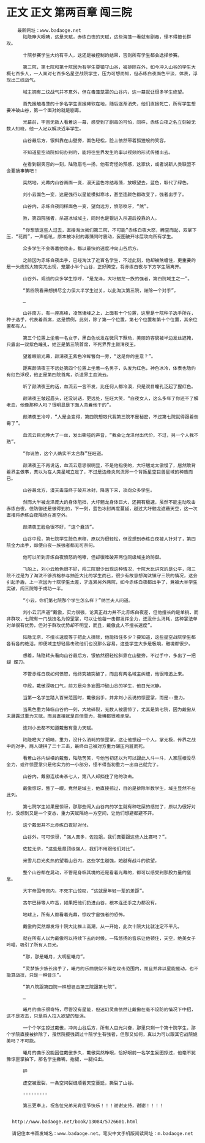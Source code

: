 # 正文 正文 第两百章 闯三院
        最新网址：www.badaoge.net
          陆隐睁大眼睛，这是天赋，赤练白夜的天赋，这些海藻一看就有剧毒，怪不得擅长群攻。
      
          十院参赛学生大约有千人，这还是被控制的结果，否则所有学生都会选择参赛。
      
          第三院，第七院和第十院因为有学生要镇守山谷，被排除在外，如今冲入山谷的学生大概七百多人，一人面对七百多名星空战院学生，压力可想而知，但赤练白夜面色平淡，体表，浮现出二纹战气。
      
          域主拥有二纹战气并不意外，但在毒藻笼罩的山谷内，这一幕就让很多学生绝望。
      
          首先接触毒藻的十多名学生直接瘫软在地，随后逐渐消失，他们直接死亡，所有学生想要冲破山谷，第一个面对的就是剧毒。
      
          光幕前，宇宙无数人看着这一幕，感受到了剧毒的可怕，同样，赤练白夜之名立刻被无数人知晓，他一人足以解决近半学生。
      
          山谷最后方，银斜靠在山壁旁，面色轻松，脸上依然带着狐狸般的笑容。
      
          不知道星空战院如何办到的，能将往生界发生的事以视频的形式传播出去。
      
          在看到银笑容的一刻，陆隐眉毛一扬，他有奇怪的预感，这家伙，或者说新人类联盟不会要搞事情吧！
      
          突然地，光幕内山谷画面一变，漫天蓝色冻结毒藻，放眼望去，蓝色，取代了绿色。
      
          刘小云面色一变，这是强行以星能模拟寒冰，甚至连颜色都改变了，强者出手了。
      
          山谷内，赤练白夜同样面色一变，望向远方，愤怒咬牙，“煞”。
      
          煞，第四院强者，杀道冰域域主，同时也是银进入杀道后投靠的人。
      
          “你想放这些人过去，直接淘汰我们第三院，不可能”赤练白夜大怒，腾空而起，双掌下压，“花雨”，一声低吼，原本被冰封的毒藻同时震动，妄图破开冰层攻向所有学生。
      
          众多学生不会等着他攻击，都以最快的速度冲向山谷后方。
      
          之前因为赤练白夜出手，已经淘汰了近百名学生，不过此刻，他却被煞缠住，更重要的是一头庞然大物突兀出现，笼罩小半个山谷，正好腾空，将赤练白夜与下方学生隔离开。
      
          山谷外，观战的众多学生惊呼，“是龙泽，大圩魍龙一族的强者，第四院域主之一”。
      
          “第四院看来想拼尽全力保大半学生过关，以此淘汰第三院，祛除一个对手”。
      
          …
      
          山谷南方，有一座高峰，凌驾诸峰之上，上面有十个位置，这里是十院种子选手所在，种子选手，代表着首席，这是惯例，此刻，除了第一个位置，第七个位置和第十个位置，其余位置都有人。
      
          第三个位置上坐着一名女子，黑白色长发在微风下飘动，美丽的容貌被半边发丝遮掩，只露出一双紫色瞳孔，她正是第三院首席，不死界界主颜清夜王。
      
          望着眼前光幕，颜清夜王紫色冷眸瞥向一旁，“这是你的主意？”。
      
          距离颜清夜王不远处第四个位置上坐着一名男子，头发为红色，神色冰冷，体表也隐约有红色浮现，他正是第四院首席，杀道界主血流云。
      
          听了颜清夜王的话，血流云一言不发，比任何人都冷漠，只是双目瞳孔泛起了猩红色。
      
          颜清夜王皱起眉头，还没说话，更远处，狂旺大笑，“白夜女人，这么多年了你还不了解老血，他像那种人吗？很明显是下面人背着他干的”。
      
          颜清夜王冷哼，“人是会变得，第四院想取代我第三院不是秘密，不过第七院就得跟着倒霉了”。
      
          血流云目光睁大了一丝，发出嘶哑的声音，“我会让龙泽付出代价，不过，另一个人我不熟”。
      
          “你说煞，这个人确实不太合群”狂旺道。
      
          颜清夜王不再说话，血流云意思很明显，不是他指使的，大圩魍龙太傲慢了，居然敢背着界主做事，真以为在人类星域立足了，不过是边缘炎岚流界一个背叛星空巨兽星域的种族而已。
      
          山谷最北方，漫天毒藻终于破开冰封，降落下来，攻向众多学生。
      
          然而大半被龙泽庞大的身体阻挡，大圩魍龙身体巨大，还拥有极速，虽然不能主动攻击赤练白夜，但防御还是做得到的，下一刻，蓝色冰封再度蔓延，越过大圩魍龙遮蔽天空，这一次直接将赤练白夜隔绝在高空外。
      
          颜清夜王脸色很不好，“这个蠢货”。
      
          山谷中段，第七院学生脸色肃穆，原以为很轻松，但没想到赤练白夜被人针对了，第四院全力出手，即便白夜一族强者都无可奈何。
      
          他可以听到赤练白夜愤怒的咆哮，但却很难破开两位同级域主的防御。
      
          飞船上，刘小云脸色很不好，闯三院很少出现这种情况，十院大比讲究的是公平，闯三院不过是为了淘汰不够资格参与抽签大比的学生而已，很少有故意想淘汰镇守三院的情况，这会引起矛盾，上一次因为十院学生太差，才连累另外两院，如今赤练白夜都出手了，竟被大半学生突破，闯三院等于成功一半。
      
          “小云，你们第七院那个学生怎么样？”纳兰夫人问道。
      
          刘小云沉声道“戴傲，实力很强，论真正战力并不比赤练白夜差，但他擅长的是单挑，而非群攻，七院有一门战技名为惊罡掌，可以让他每一击都发挥全力，还没什么消耗，这种掌法单对单很有优势，但对于群攻优势却不明显，而且，戴傲此人不擅长速度”。
      
          陆隐无奈，不擅长速度等于把此人排除，他能挡住多少？要知道，这些星空战院学生都各有各的绝活，即便域主想轻易击败他们也没那么容易，这些学生大多是极境，融境都很少。
      
          想着，陆隐转头看向山谷最后方，银依然很轻松斜靠在山壁旁，不过手中，多出了一把蝴 蝶刀。
      
          不管赤练白夜如何愤怒，他终究被突破了，而且有两名域主纠缠，他很难追上来。
      
          中段，戴傲深吸口气，前方是众多妄图冲破山谷的学生，他目光沉静。
      
          当第一名学生踏入百米范围时，戴傲出手，并非刘小云说的惊罡掌，而是--重力。
      
          当黑色重力降临山谷的一刻，大地碎裂，无数人被震惊了，尤其是第七院，因为戴傲从未展露过重力天赋，而且直接就是百倍重力，极境都很难承受。
      
          连刘小云都不知道戴傲有重力天赋。
      
          陆隐瞪大了眼睛，重力，没什么消耗的惊罡掌，这让他想起一个人，掌无极，传界之战中的对手，两人硬拼了二十三击，最终自己被对方重力碾压内脏而死。
      
          看着山谷内纵横的戴傲，陆隐苦笑，亏他当初还以为可以跟此人斗一斗，人家压根没尽全力，或许惊罡掌只是他实力的一小部分，怪不得当初重力一出自己就完了。
      
          山谷内，戴傲连续击杀七人，第八人却挡住了他的攻击。
      
          戴傲惊讶，瞥了一眼，竟然是域主，他直接掠过，目的是排除半数学生，域主显然不在此列。
      
          第七院学生如果是惊讶，那那些闯入山谷内的学生就有种吃屎的感觉了，原以为很好对付，没想到又是一个变态，重力天赋隔绝一方空间，让他们想避都避不开。
      
          这个戴傲并不比赤练白夜好对付。
      
          山谷外，可可惊讶，“强人真多，佐拉姐，我们真要跟这些人比赛吗？”。
      
          佐拉无奈，“这些是最顶级强人，我们不用跟他们对比”。
      
          米雪儿目光炙热的望着山谷内，这些学生越强，她越有战斗的欲望。
      
          整个山谷都在晃动，不管是身临其境的还是看着光幕的，都可以感受到那股力量的窒息。
      
          大宇帝国帝宫内，不死宇山惊叹，“这就是年轻一辈的差距”。
      
          古尔巴赫等人咋舌，如果把他们扔进山谷，根本连还手之力都没有。
      
          地球上，所有人都看着光幕，惊叹宇宙强者的恐怖。
      
          戴傲的突然爆发将十院大比推上高潮，从一开始，此次十院大比就注定不平凡。
      
          就在所有人以为戴傲可以持续下去的时候，一阵悠扬的音乐让他顿住，天空，绝美女子吟唱，吸引了所有人目光。
      
          “那，那是曦月，大明星曦月”。
      
          “灵梦族少族长出手了，曦月的乐曲貌似不算在攻击范围内，而且并非以星能催动，也不能算战技，只是一种音乐”。
      
          “第八院跟第四院一样想狙击第三院跟第七院”。
      
          …
      
          曦月的曲乐很奇特，尽管没有星能，但迷幻灵曲依然让戴傲在毫不设防的情况下中招，这不是攻击，只是将人拉入欲望的旋涡。
      
          一个个学生掠过戴傲，冲向山谷后方，所有人目光兴奋，那里只剩一个第十院学生，那个学院直接被排除了，虽然院报强调过十院学生有强者，但那又如何，真以为可以跟其它战院媲美吗？不可能。
      
          曦月的曲乐没能困住戴傲多久，戴傲突然睁眼，恰好眼前一名学生妄图掠过，他毫不犹豫惊罡掌拍下，那名学生撇嘴，抬腿，一腿扫出。
      
          砰
      
          虚空被震裂，一条空间裂缝顺着天空蔓延，撕裂了山谷。
      
          ---------
      
          第三更奉上，祝各位兄弟元宵佳节快乐！！！谢谢支持，谢谢！！！！
      
      
      http://www.badaoge.net/book/13084/5726601.html
      
      请记住本书首发域名：www.badaoge.net。笔尖中文手机版阅读网址：m.badaoge.net